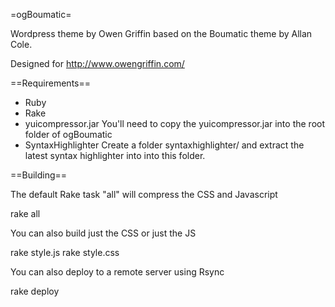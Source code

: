 =ogBoumatic=

Wordpress theme by Owen Griffin based on the Boumatic theme by Allan Cole.

Designed for http://www.owengriffin.com/

==Requirements==

* Ruby
* Rake
* yuicompressor.jar
  You'll need to copy the yuicompressor.jar into the root folder of ogBoumatic
* SyntaxHighlighter
  Create a folder syntaxhighlighter/ and extract the latest syntax highlighter into
  into this folder.

==Building==

The default Rake task "all" will compress the CSS and Javascript

  rake all

You can also build just the CSS or just the JS

  rake style.js
  rake style.css

You can also deploy to a remote server using Rsync

  rake deploy



